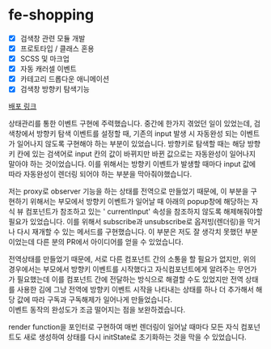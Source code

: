 # fe-shopping

- [x] 검색창 관련 모듈 개발
- [x] 프로토타입 / 클래스 혼용
- [X] SCSS 및 마크업
- [X] 자동 캐러셀 이벤트
- [X] 카테고리 드롭다운 애니메이션
- [X] 검색창 방향키 탐색기능

[배포 링크](https://devinu33.github.io/fe-shopping/)

상태관리를 통한 이벤트 구현에 주력했습니다. 중간에 한가지 겪었던 일이 있었는데, 검색창에서 방향키 탐색 이벤트를 설정할 때, 기존의 input 발생 시 자동완성 되는 이벤트가 일어나지 않도록 구현해야 하는 부분이
있었습니다. 방향키로 탐색할 때는 해당 방향키 칸에 있는 검색어로 input 칸의 값이 바뀌지만 바뀐 값으로는 자동완성이 일어나지 말아야 하는 것이었습니다. 이를 위해서는 방향키 이벤트가 발생할 때마다 input
값에 따라 자동완성이 렌더링 되어야 하는 부분을 막아줘야했습니다.

저는 proxy로 observer 기능을 하는 상태를 전역으로 만들었기 때문에, 이 부분을 구현하기 위해서는 부모에서 방향키 이벤트가 일어날 때 아래의 popup창에 해당하는 자식 뷰 컴포넌트가 참조하고 있는 '
currentInput' 속성을 참조하지 않도록 해제해줘야할 필요가 있었습니다. 이를 위해서 subscribe과 unsubscribe로 옵저빙(렌더링)을 막거나 다시 재개할 수 있는 메서드를 구현했습니다. 이 부분은
저도 잘 생각치 못했던 부분이었는데 다른 분의 PR에서 아이디어를 얻을 수 있었습니다.

전역상태를 만들었기 때문에, 서로 다른 컴포넌트 간의 소통을 할 필요가 없지만, 위의 경우에서는 부모에서 방향키 이벤트를 시작했다고 자식컴포넌트에게 알려주는 무언가가 필요했는데 이를 컴포넌트 간에 전달하는 방식으로
해결할 수도 있었지만 전역 상태를 사용한 김에 그냥 전역에 방향키 이벤트 시작을 나타내는 상태를 하나 더 추가해서 해당 값에 따라 구독과 구독해제가 일어나게 만들었습니다.   
이벤트 동작의 완성도가 조금 떨어지는 점을 보완하겠습니다.

render function을 포인터로 구현하여 매번 렌더링이 일어날 때마다 모든 자식 컴포넌트도 새로 생성하여 상태를 다시 initState로 초기화하는 것을 막을 수 있었습니다. 

